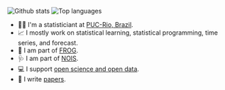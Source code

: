 

![Github stats](https://github-readme-stats.vercel.app/api?username=paulamacaira)
![Top languages](https://github-readme-stats.vercel.app/api/top-langs/?username=paulamacaira&hide=html,jupyter%20notebook,JavaScript,PostScript,SCSS,Less&layout=compact&langs_count=10)

-	👩‍💻 I'm a statisticiant at [PUC-Rio, Brazil](http://www.ind.puc-rio.br/en/).
- 📈 I mostly work on statistical learning, statistical programming, time series, and forecast.
- 🐸 I am part of [FROG](http://www.frog.ind.puc-rio.br/).
- 🩺 I am part of [NOIS](http://www.nois.ind.puc-rio.br/).
- 💻 I support [open science and open data](https://ropensci.org/).
- 📄 I write [papers](https://sites.google.com/view/paulamacaira/publications).
